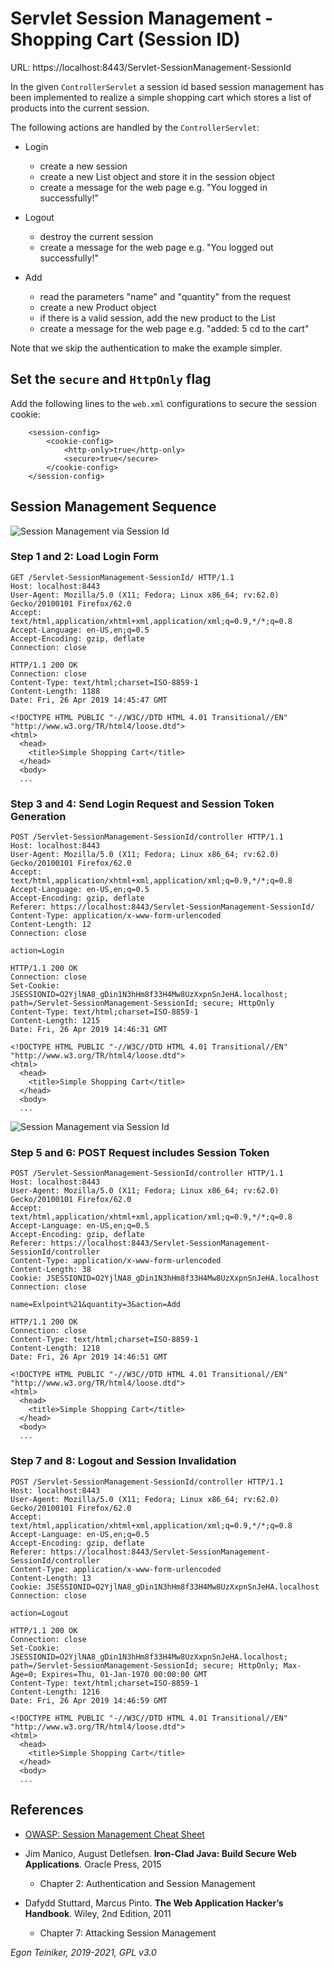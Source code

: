 # Servlet Session Management - Shopping Cart (Session ID)

URL: https://localhost:8443/Servlet-SessionManagement-SessionId

In the given `ControllerServlet` a session id based session management has been 
implemented to realize a simple shopping cart which stores a list of products 
into the current session.

The following actions are handled by the `ControllerServlet`:
* Login
	- create a new session
	- create a new List<Product> object and store it in the session object
	- create a message for the web page e.g. "You logged in successfully!"
	
* Logout
	- destroy the current session
	- create a message for the web page e.g. "You logged out successfully!"
	
* Add
	- read the parameters "name" and "quantity"	from the request
	- create a new Product object
	- if there is a valid session, add the new product to the List<Product>
	- create a message for the web page e.g.  "added: 5 cd to the cart"
		
Note that we skip the authentication to make the example simpler.
	
	
## Set the `secure` and `HttpOnly` flag 

Add the following lines to the `web.xml` configurations to secure the session cookie:
```
    <session-config>
        <cookie-config>
            <http-only>true</http-only>
            <secure>true</secure>
        </cookie-config>
    </session-config>
```

## Session Management Sequence

![Session Management via Session Id](figures/SessionManagement1-4.png)

### Step 1 and 2: Load Login Form 
```
GET /Servlet-SessionManagement-SessionId/ HTTP/1.1
Host: localhost:8443
User-Agent: Mozilla/5.0 (X11; Fedora; Linux x86_64; rv:62.0) Gecko/20100101 Firefox/62.0
Accept: text/html,application/xhtml+xml,application/xml;q=0.9,*/*;q=0.8
Accept-Language: en-US,en;q=0.5
Accept-Encoding: gzip, deflate
Connection: close
```

```
HTTP/1.1 200 OK
Connection: close
Content-Type: text/html;charset=ISO-8859-1
Content-Length: 1188
Date: Fri, 26 Apr 2019 14:45:47 GMT

<!DOCTYPE HTML PUBLIC "-//W3C//DTD HTML 4.01 Transitional//EN" "http://www.w3.org/TR/html4/loose.dtd">
<html>
  <head>
  	<title>Simple Shopping Cart</title>
  </head>
  <body>
  ...
```

### Step 3 and 4: Send Login Request and Session Token Generation 
```
POST /Servlet-SessionManagement-SessionId/controller HTTP/1.1
Host: localhost:8443
User-Agent: Mozilla/5.0 (X11; Fedora; Linux x86_64; rv:62.0) Gecko/20100101 Firefox/62.0
Accept: text/html,application/xhtml+xml,application/xml;q=0.9,*/*;q=0.8
Accept-Language: en-US,en;q=0.5
Accept-Encoding: gzip, deflate
Referer: https://localhost:8443/Servlet-SessionManagement-SessionId/
Content-Type: application/x-www-form-urlencoded
Content-Length: 12
Connection: close

action=Login
```

```
HTTP/1.1 200 OK
Connection: close
Set-Cookie: JSESSIONID=O2YjlNA8_gDin1N3hHm8f33H4Mw8UzXxpnSnJeHA.localhost; path=/Servlet-SessionManagement-SessionId; secure; HttpOnly
Content-Type: text/html;charset=ISO-8859-1
Content-Length: 1215
Date: Fri, 26 Apr 2019 14:46:31 GMT

<!DOCTYPE HTML PUBLIC "-//W3C//DTD HTML 4.01 Transitional//EN" "http://www.w3.org/TR/html4/loose.dtd">
<html>
  <head>
  	<title>Simple Shopping Cart</title>
  </head>
  <body>
  ...
```

![Session Management via Session Id](figures/SessionManagement5-8.png)

### Step 5 and 6: POST Request includes Session Token
```
POST /Servlet-SessionManagement-SessionId/controller HTTP/1.1
Host: localhost:8443
User-Agent: Mozilla/5.0 (X11; Fedora; Linux x86_64; rv:62.0) Gecko/20100101 Firefox/62.0
Accept: text/html,application/xhtml+xml,application/xml;q=0.9,*/*;q=0.8
Accept-Language: en-US,en;q=0.5
Accept-Encoding: gzip, deflate
Referer: https://localhost:8443/Servlet-SessionManagement-SessionId/controller
Content-Type: application/x-www-form-urlencoded
Content-Length: 38
Cookie: JSESSIONID=O2YjlNA8_gDin1N3hHm8f33H4Mw8UzXxpnSnJeHA.localhost
Connection: close

name=Exlpoint%21&quantity=3&action=Add
```


```
HTTP/1.1 200 OK
Connection: close
Content-Type: text/html;charset=ISO-8859-1
Content-Length: 1218
Date: Fri, 26 Apr 2019 14:46:51 GMT

<!DOCTYPE HTML PUBLIC "-//W3C//DTD HTML 4.01 Transitional//EN" "http://www.w3.org/TR/html4/loose.dtd">
<html>
  <head>
  	<title>Simple Shopping Cart</title>
  </head>
  <body>
  ...
```

### Step 7 and 8: Logout and Session Invalidation
```
POST /Servlet-SessionManagement-SessionId/controller HTTP/1.1
Host: localhost:8443
User-Agent: Mozilla/5.0 (X11; Fedora; Linux x86_64; rv:62.0) Gecko/20100101 Firefox/62.0
Accept: text/html,application/xhtml+xml,application/xml;q=0.9,*/*;q=0.8
Accept-Language: en-US,en;q=0.5
Accept-Encoding: gzip, deflate
Referer: https://localhost:8443/Servlet-SessionManagement-SessionId/controller
Content-Type: application/x-www-form-urlencoded
Content-Length: 13
Cookie: JSESSIONID=O2YjlNA8_gDin1N3hHm8f33H4Mw8UzXxpnSnJeHA.localhost
Connection: close

action=Logout
```

```
HTTP/1.1 200 OK
Connection: close
Set-Cookie: JSESSIONID=O2YjlNA8_gDin1N3hHm8f33H4Mw8UzXxpnSnJeHA.localhost; path=/Servlet-SessionManagement-SessionId; secure; HttpOnly; Max-Age=0; Expires=Thu, 01-Jan-1970 00:00:00 GMT
Content-Type: text/html;charset=ISO-8859-1
Content-Length: 1216
Date: Fri, 26 Apr 2019 14:46:59 GMT

<!DOCTYPE HTML PUBLIC "-//W3C//DTD HTML 4.01 Transitional//EN" "http://www.w3.org/TR/html4/loose.dtd">
<html>
  <head>
  	<title>Simple Shopping Cart</title>
  </head>
  <body>
  ...
```

## References
* [OWASP: Session Management Cheat Sheet](https://cheatsheetseries.owasp.org/cheatsheets/Session_Management_Cheat_Sheet.html)

* Jim Manico, August Detlefsen. **Iron-Clad Java: Build Secure Web Applications**. Oracle Press, 2015
    * Chapter 2: Authentication and Session Management

* Dafydd Stuttard, Marcus Pinto. **The Web Application Hacker’s Handbook**. Wiley, 2nd Edition, 2011
    * Chapter 7: Attacking Session Management
  
*Egon Teiniker, 2019-2021, GPL v3.0*
	